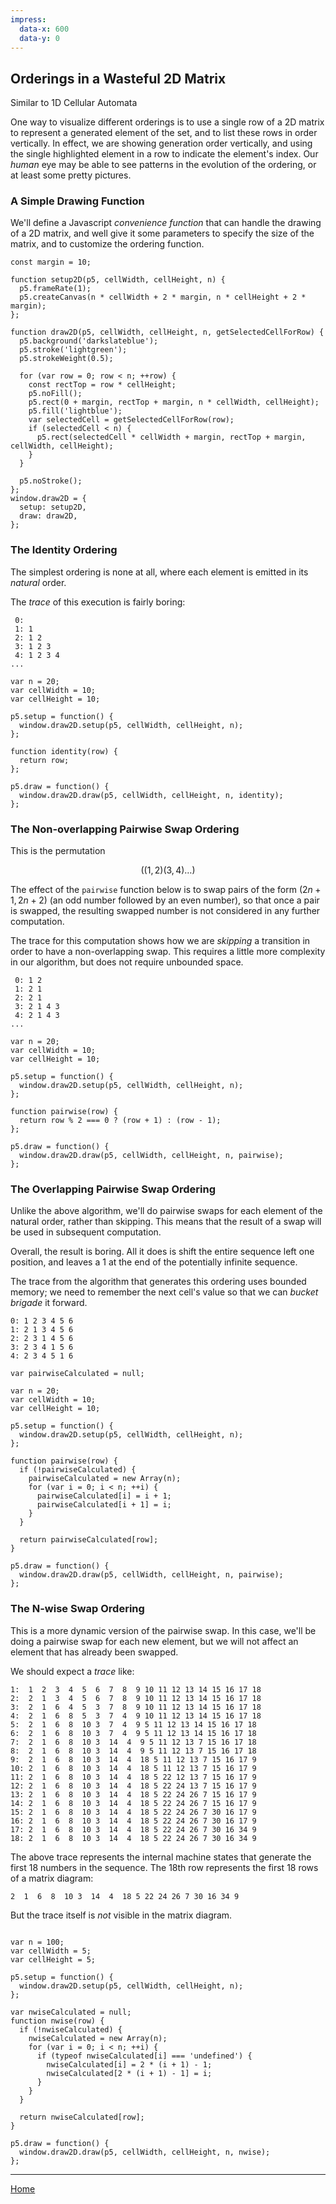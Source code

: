 ```yaml
---
impress:
  data-x: 600
  data-y: 0
---
```


## Orderings in a Wasteful 2D Matrix

Similar to 1D Cellular Automata

One way to visualize different orderings is to use a single row of a 2D matrix to represent a generated element of the set, and to list these rows in order vertically. In effect, we are showing generation order vertically, and using the single highlighted element in a row to indicate the element's index. Our *human* eye may be able to see patterns in the evolution of the ordering, or at least some pretty pictures.


### A Simple Drawing Function

We'll define a Javascript *convenience function* that can handle the drawing of a 2D matrix, and well give it some parameters to specify the size of the matrix, and to customize the ordering function.

```p5js/playable/autoplay/center/debug
const margin = 10;

function setup2D(p5, cellWidth, cellHeight, n) {
  p5.frameRate(1);
  p5.createCanvas(n * cellWidth + 2 * margin, n * cellHeight + 2 * margin);
};

function draw2D(p5, cellWidth, cellHeight, n, getSelectedCellForRow) {
  p5.background('darkslateblue');
  p5.stroke('lightgreen');
  p5.strokeWeight(0.5);

  for (var row = 0; row < n; ++row) {
    const rectTop = row * cellHeight;
    p5.noFill();
    p5.rect(0 + margin, rectTop + margin, n * cellWidth, cellHeight);
    p5.fill('lightblue');
    var selectedCell = getSelectedCellForRow(row);
    if (selectedCell < n) {
      p5.rect(selectedCell * cellWidth + margin, rectTop + margin, cellWidth, cellHeight);
    }
  }

  p5.noStroke();
};
window.draw2D = {
  setup: setup2D,
  draw: draw2D,
};
```

### The Identity Ordering

The simplest ordering is none at all, where each element is emitted in its *natural* order.

The *trace* of this execution is fairly boring:

```
 0: 
 1: 1
 2: 1 2
 3: 1 2 3
 4: 1 2 3 4
...
```


```p5js/playable/autoplay/center
var n = 20;
var cellWidth = 10;
var cellHeight = 10;

p5.setup = function() {
  window.draw2D.setup(p5, cellWidth, cellHeight, n);
};

function identity(row) {
  return row;
};

p5.draw = function() {
  window.draw2D.draw(p5, cellWidth, cellHeight, n, identity);
};
```


### The Non-overlapping Pairwise Swap Ordering

This is the permutation

$$\left((1,2)(3,4)\dots\right)$$

The effect of the `pairwise` function below is to swap pairs of the form $(2n + 1, 2n + 2)$ (an odd number followed by an even number), so that once a pair is swapped, the resulting swapped number is not considered in any further computation.


The trace for this computation shows how we are *skipping* a transition in order to have a non-overlapping swap. This requires a little more complexity in our algorithm, but does not require unbounded space.


```
 0: 1 2
 1: 2 1
 2: 2 1
 3: 2 1 4 3
 4: 2 1 4 3
...
```



```p5js/playable/autoplay/center
var n = 20;
var cellWidth = 10;
var cellHeight = 10;

p5.setup = function() {
  window.draw2D.setup(p5, cellWidth, cellHeight, n);
};

function pairwise(row) {
  return row % 2 === 0 ? (row + 1) : (row - 1);
};

p5.draw = function() {
  window.draw2D.draw(p5, cellWidth, cellHeight, n, pairwise);
};

```



### The Overlapping Pairwise Swap Ordering

Unlike the above algorithm, we'll do pairwise swaps for each element of the natural order, rather than skipping. This means that the result of a swap will be used in subsequent computation.

Overall, the result is boring. All it does is shift the entire sequence left one position, and leaves a $1$ at the end of the potentially infinite sequence.

The trace from the algorithm that generates this ordering uses bounded memory; we need to remember the next cell's value so that we can *bucket brigade* it forward.


```
0: 1 2 3 4 5 6
1: 2 1 3 4 5 6
2: 2 3 1 4 5 6
3: 2 3 4 1 5 6
4: 2 3 4 5 1 6
```


```p5js/playable/autoplay/center
var pairwiseCalculated = null;

var n = 20;
var cellWidth = 10;
var cellHeight = 10;

p5.setup = function() {
  window.draw2D.setup(p5, cellWidth, cellHeight, n);
};

function pairwise(row) {
  if (!pairwiseCalculated) {
    pairwiseCalculated = new Array(n);
    for (var i = 0; i < n; ++i) {
      pairwiseCalculated[i] = i + 1;
      pairwiseCalculated[i + 1] = i;
    }
  }

  return pairwiseCalculated[row];
}

p5.draw = function() {
  window.draw2D.draw(p5, cellWidth, cellHeight, n, pairwise);
};

```



### The N-wise Swap Ordering

This is a more dynamic version of the pairwise swap. In this case, we'll be doing a pairwise swap for each new element, but we will not affect an element that has already been swapped.

We should expect a *trace* like:

```
1:  1  2  3  4  5  6  7  8  9 10 11 12 13 14 15 16 17 18
2:  2  1  3  4  5  6  7  8  9 10 11 12 13 14 15 16 17 18
3:  2  1  6  4  5  3  7  8  9 10 11 12 13 14 15 16 17 18
4:  2  1  6  8  5  3  7  4  9 10 11 12 13 14 15 16 17 18
5:  2  1  6  8  10 3  7  4  9 5 11 12 13 14 15 16 17 18
6:  2  1  6  8  10 3  7  4  9 5 11 12 13 14 15 16 17 18
7:  2  1  6  8  10 3  14  4  9 5 11 12 13 7 15 16 17 18
8:  2  1  6  8  10 3  14  4  9 5 11 12 13 7 15 16 17 18
9:  2  1  6  8  10 3  14  4  18 5 11 12 13 7 15 16 17 9
10: 2  1  6  8  10 3  14  4  18 5 11 12 13 7 15 16 17 9
11: 2  1  6  8  10 3  14  4  18 5 22 12 13 7 15 16 17 9
12: 2  1  6  8  10 3  14  4  18 5 22 24 13 7 15 16 17 9
13: 2  1  6  8  10 3  14  4  18 5 22 24 26 7 15 16 17 9
14: 2  1  6  8  10 3  14  4  18 5 22 24 26 7 15 16 17 9
15: 2  1  6  8  10 3  14  4  18 5 22 24 26 7 30 16 17 9
16: 2  1  6  8  10 3  14  4  18 5 22 24 26 7 30 16 17 9
17: 2  1  6  8  10 3  14  4  18 5 22 24 26 7 30 16 34 9
18: 2  1  6  8  10 3  14  4  18 5 22 24 26 7 30 16 34 9
```

The above trace represents the internal machine states that generate the first 18 numbers in the sequence. The 18th row represents the first 18 rows of a matrix diagram:

`2  1  6  8  10 3  14  4  18 5 22 24 26 7 30 16 34 9`

But the trace itself is *not* visible in the matrix diagram.


```p5js/playable/autoplay/center

var n = 100;
var cellWidth = 5;
var cellHeight = 5;

p5.setup = function() {
  window.draw2D.setup(p5, cellWidth, cellHeight, n);
};

var nwiseCalculated = null;
function nwise(row) {
  if (!nwiseCalculated) {
    nwiseCalculated = new Array(n);
    for (var i = 0; i < n; ++i) {
      if (typeof nwiseCalculated[i] === 'undefined') {
        nwiseCalculated[i] = 2 * (i + 1) - 1;
        nwiseCalculated[2 * (i + 1) - 1] = i;
      }
    }
  }

  return nwiseCalculated[row];
}

p5.draw = function() {
  window.draw2D.draw(p5, cellWidth, cellHeight, n, nwise);
};
```


---

[Home](:@Home)
